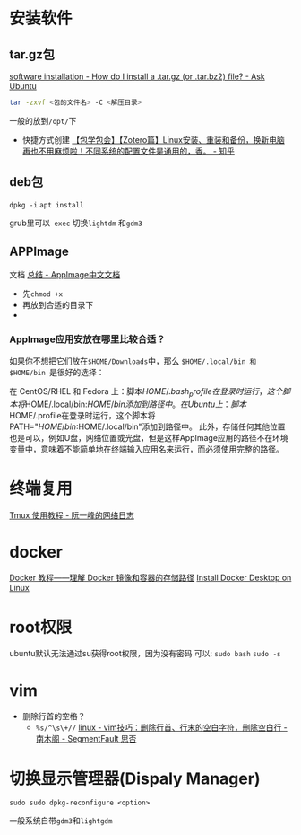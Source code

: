 
# 安装软件
## tar.gz包

[software installation - How do I install a .tar.gz (or .tar.bz2) file? - Ask Ubuntu](https://askubuntu.com/questions/25961/how-do-i-install-a-tar-gz-or-tar-bz2-file)
```bash
tar -zxvf <包的文件名> -C <解压目录>
```
一般的放到`/opt/`下

- 快捷方式创建
[【包学包会】【Zotero篇】Linux安装、重装和备份，换新电脑再也不用麻烦啦！不同系统的配置文件是通用的，香。 - 知乎](https://zhuanlan.zhihu.com/p/436241013)

## deb包
`dpkg -i`
`apt install `


grub里可以` exec` 切换`lightdm` 和`gdm3`

## APPImage
文档
[总结 - AppImage中文文档](https://doc.appimage.cn/docs/wiki/)

- 先`chmod +x`
- 再放到合适的目录下
- 
### AppImage应用安放在哪里比较合适？
如果你不想把它们放在`$HOME/Downloads`中，那么 `$HOME/.local/bin 和 $HOME/bin `是很好的选择：

在 CentOS/RHEL 和 Fedora 上：脚本$HOME/.bash_profile在登录时运行，这个脚本将$HOME/.local/bin:$HOME/bin添加到路径中。
在Ubuntu上：脚本$HOME/.profile在登录时运行，这个脚本将PATH="$HOME/bin:$HOME/.local/bin"添加到路径中。
此外，存储任何其他位置也是可以，例如U盘，网络位置或光盘，但是这样AppImage应用的路径不在环境变量中，意味着不能简单地在终端输入应用名来运行，而必须使用完整的路径。

# 终端复用
[Tmux 使用教程 - 阮一峰的网络日志](https://www.ruanyifeng.com/blog/2019/10/tmux.html)


# docker
[Docker 教程——理解 Docker 镜像和容器的存储路径](https://www.freecodecamp.org/chinese/news/where-are-docker-images-stored-docker-container-paths-explained/)
[Install Docker Desktop on Linux](https://docs.docker.com/desktop/install/linux-install/)



# root权限
ubuntu默认无法通过su获得root权限，因为没有密码
可以:
`sudo bash` 
`sudo -s`

# vim
- 删除行首的空格？
	- `%s/^\s\+//`
[linux - vim技巧：删除行首、行末的空白字符，删除空白行 - 南木阁 - SegmentFault 思否](https://segmentfault.com/a/1190000021058245)


# 切换显示管理器(Dispaly Manager)

```shell
sudo sudo dpkg-reconfigure <option>
```

一般系统自带`gdm3`和`lightgdm`
